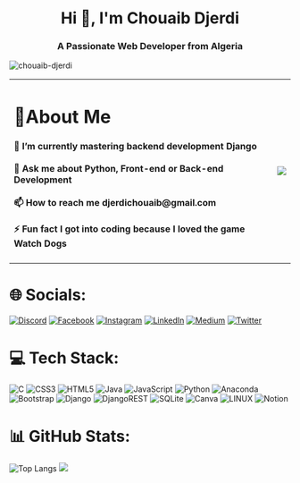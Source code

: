 <h1 align="center">Hi 👋, I'm Chouaib Djerdi</h1>
<h3 align="center">A Passionate Web Developer from Algeria</h3>



<p align="left"> <img src="https://komarev.com/ghpvc/?username=chouaib-djerdi&label=Profile%20views&color=0e75b6&style=flat" alt="chouaib-djerdi" /> </p>

<table >
  <tr>
    <td >
      <h1>💫About Me</h1>
      <h4>🌱 I’m currently mastering backend development Django<br><br>
      💬 Ask me about Python, Front-end or Back-end Development<br><br>
      📫 How to reach me djerdichouaib@gmail.com<br><br>
      ⚡ Fun fact I got into coding because I loved the game Watch Dogs</h4>
    </td>
    <td >
      <img src="https://quotes-github-readme.vercel.app/api?type=vertical&theme=radical" />
    </td>
  </tr>
</table>

  
# 🌐 Socials:
[![Discord](https://img.shields.io/badge/Discord-%237289DA.svg?logo=discord&logoColor=white)](https://discord.gg/Chouaib__Djerdi#9337) [![Facebook](https://img.shields.io/badge/Facebook-%231877F2.svg?logo=Facebook&logoColor=white)](https://facebook.com/Chouaib.Djerdi) [![Instagram](https://img.shields.io/badge/Instagram-%23E4405F.svg?logo=Instagram&logoColor=white)](https://instagram.com/chouaib.djerdi) [![LinkedIn](https://img.shields.io/badge/LinkedIn-%230077B5.svg?logo=linkedin&logoColor=white)](https://www.linkedin.com/in/chouaib-djerdi-53b30b254) [![Medium](https://img.shields.io/badge/Medium-12100E?logo=medium&logoColor=white)](https://medium.com/@djerdichouaib) [![Twitter](https://img.shields.io/badge/Twitter-%231DA1F2.svg?logo=Twitter&logoColor=white)](https://twitter.com/Chouaib_Djerdi) 

# 💻 Tech Stack:
![C](https://img.shields.io/badge/c-%2300599C.svg?style=for-the-badge&logo=c&logoColor=white) ![CSS3](https://img.shields.io/badge/css3-%231572B6.svg?style=for-the-badge&logo=css3&logoColor=white) ![HTML5](https://img.shields.io/badge/html5-%23E34F26.svg?style=for-the-badge&logo=html5&logoColor=white) ![Java](https://img.shields.io/badge/java-%23ED8B00.svg?style=for-the-badge&logo=java&logoColor=white) ![JavaScript](https://img.shields.io/badge/javascript-%23323330.svg?style=for-the-badge&logo=javascript&logoColor=%23F7DF1E) ![Python](https://img.shields.io/badge/python-3670A0?style=for-the-badge&logo=python&logoColor=ffdd54) ![Anaconda](https://img.shields.io/badge/Anaconda-%2344A833.svg?style=for-the-badge&logo=anaconda&logoColor=white) ![Bootstrap](https://img.shields.io/badge/bootstrap-%23563D7C.svg?style=for-the-badge&logo=bootstrap&logoColor=white) ![Django](https://img.shields.io/badge/django-%23092E20.svg?style=for-the-badge&logo=django&logoColor=white) ![DjangoREST](https://img.shields.io/badge/DJANGO-REST-ff1709?style=for-the-badge&logo=django&logoColor=white&color=ff1709&labelColor=gray) ![SQLite](https://img.shields.io/badge/sqlite-%2307405e.svg?style=for-the-badge&logo=sqlite&logoColor=white) ![Canva](https://img.shields.io/badge/Canva-%2300C4CC.svg?style=for-the-badge&logo=Canva&logoColor=white) ![LINUX](https://img.shields.io/badge/Linux-FCC624?style=for-the-badge&logo=linux&logoColor=black) ![Notion](https://img.shields.io/badge/Notion-%23000000.svg?style=for-the-badge&logo=notion&logoColor=white) 
# 📊 GitHub Stats:

![Top Langs](https://github-readme-stats.vercel.app/api/top-langs/?username=Chouaib-Djerdi&theme=radical&size_weight=0.5&count_weight=0.5)
![](https://github-readme-streak-stats.herokuapp.com/?user=Chouaib-Djerdi&theme=radical&hide_border=false)
